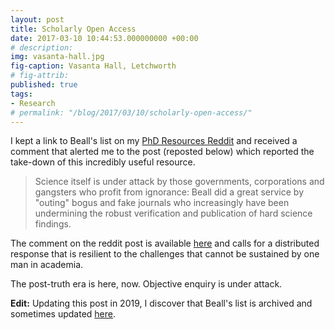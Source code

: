 ```yaml
---
layout: post
title: Scholarly Open Access
date: 2017-03-10 10:44:53.000000000 +00:00
# description: 
img: vasanta-hall.jpg
fig-caption: Vasanta Hall, Letchworth
# fig-attrib: 
published: true
tags:
- Research
# permalink: "/blog/2017/03/10/scholarly-open-access/"
---
```

I kept a link to Beall's list on my [PhD Resources Reddit](https://www.reddit.com/r/PhDResources/) and received a comment that alerted me to the post (reposted below) which reported the take-down of this incredibly useful resource.

>Science itself is under attack by those governments, corporations and gangsters who profit from ignorance: Beall did a great service by "outing" bogus and fake journals who increasingly have been undermining the robust verification and publication of hard science findings.

The comment on the reddit post is available [here](https://www.reddit.com/r/PhDResources/comments/5uxpzt/scholarly_open_access_critical_analysis_of/) and calls for a distributed response that is resilient to the challenges that cannot be sustained by one man in academia.

The post-truth era is here, now. Objective enquiry is under attack.

**Edit:** Updating this post in 2019, I discover that Beall's list is archived and sometimes updated [here](https://beallslist.weebly.com/).
